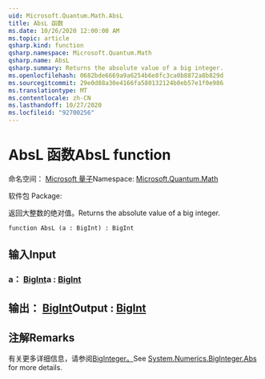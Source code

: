 ```yaml
---
uid: Microsoft.Quantum.Math.AbsL
title: AbsL 函数
ms.date: 10/26/2020 12:00:00 AM
ms.topic: article
qsharp.kind: function
qsharp.namespace: Microsoft.Quantum.Math
qsharp.name: AbsL
qsharp.summary: Returns the absolute value of a big integer.
ms.openlocfilehash: 0682bde6669a9a6254b6e8fc3ca0b8872a8b829d
ms.sourcegitcommit: 29e0d88a30e4166fa580132124b0eb57e1f0e986
ms.translationtype: MT
ms.contentlocale: zh-CN
ms.lasthandoff: 10/27/2020
ms.locfileid: "92700256"
---
```

# <a name="absl-function"></a><span data-ttu-id="faed9-102">AbsL 函数</span><span class="sxs-lookup"><span data-stu-id="faed9-102">AbsL function</span></span>

<span data-ttu-id="faed9-103">命名空间： [Microsoft 量子](xref:Microsoft.Quantum.Math)</span><span class="sxs-lookup"><span data-stu-id="faed9-103">Namespace: [Microsoft.Quantum.Math](xref:Microsoft.Quantum.Math)</span></span>

<span data-ttu-id="faed9-104">软件包 [](https://nuget.org/packages/)</span><span class="sxs-lookup"><span data-stu-id="faed9-104">Package: [](https://nuget.org/packages/)</span></span>


<span data-ttu-id="faed9-105">返回大整数的绝对值。</span><span class="sxs-lookup"><span data-stu-id="faed9-105">Returns the absolute value of a big integer.</span></span>

```qsharp
function AbsL (a : BigInt) : BigInt
```


## <a name="input"></a><span data-ttu-id="faed9-106">输入</span><span class="sxs-lookup"><span data-stu-id="faed9-106">Input</span></span>

### <a name="a--bigint"></a><span data-ttu-id="faed9-107">a： [BigInt](xref:microsoft.quantum.lang-ref.bigint)</span><span class="sxs-lookup"><span data-stu-id="faed9-107">a : [BigInt](xref:microsoft.quantum.lang-ref.bigint)</span></span>





## <a name="output--bigint"></a><span data-ttu-id="faed9-108">输出： [BigInt](xref:microsoft.quantum.lang-ref.bigint)</span><span class="sxs-lookup"><span data-stu-id="faed9-108">Output : [BigInt](xref:microsoft.quantum.lang-ref.bigint)</span></span>



## <a name="remarks"></a><span data-ttu-id="faed9-109">注解</span><span class="sxs-lookup"><span data-stu-id="faed9-109">Remarks</span></span>

<span data-ttu-id="faed9-110">有关更多详细信息，请参阅[BigInteger。](https://docs.microsoft.com/dotnet/api/system.numerics.biginteger.abs)</span><span class="sxs-lookup"><span data-stu-id="faed9-110">See [System.Numerics.BigInteger.Abs](https://docs.microsoft.com/dotnet/api/system.numerics.biginteger.abs) for more details.</span></span>